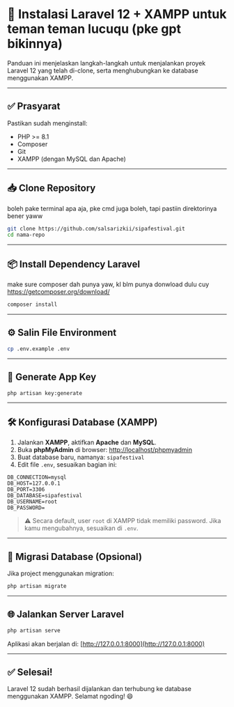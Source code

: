 
# 🚀 Instalasi Laravel 12 + XAMPP untuk teman teman lucuqu (pke gpt bikinnya)

Panduan ini menjelaskan langkah-langkah untuk menjalankan proyek Laravel 12 yang telah di-clone, serta menghubungkan ke database menggunakan XAMPP.

---

## ✅ Prasyarat

Pastikan sudah menginstall:

- PHP >= 8.1
- Composer
- Git
- XAMPP (dengan MySQL dan Apache)

---

## 📥 Clone Repository

boleh pake terminal apa aja, pke cmd juga boleh, tapi pastiin direktorinya bener yaww
```bash
git clone https://github.com/salsarizkii/sipafestival.git
cd nama-repo

```

---

## 📦 Install Dependency Laravel
make sure composer dah punya yaw, kl blm punya donwload dulu cuy https://getcomposer.org/download/

```bash
composer install
```

---

## ⚙️ Salin File Environment

```bash
cp .env.example .env
```

---

## 🔑 Generate App Key

```bash
php artisan key:generate
```

---

## 🛠️ Konfigurasi Database (XAMPP)

1. Jalankan **XAMPP**, aktifkan **Apache** dan **MySQL**.
2. Buka **phpMyAdmin** di browser: [http://localhost/phpmyadmin](http://localhost/phpmyadmin)
3. Buat database baru, namanya: `sipafestival`
4. Edit file `.env`, sesuaikan bagian ini:

```env
DB_CONNECTION=mysql
DB_HOST=127.0.0.1
DB_PORT=3306
DB_DATABASE=sipafestival
DB_USERNAME=root
DB_PASSWORD=
```

> ⚠️ Secara default, user `root` di XAMPP tidak memiliki password. Jika kamu mengubahnya, sesuaikan di `.env`.

---

## 🧱 Migrasi Database (Opsional)

Jika project menggunakan migration:

```bash
php artisan migrate
```

---

## 🌐 Jalankan Server Laravel

```bash
php artisan serve
```

Aplikasi akan berjalan di: [http://127.0.0.1:8000](http://127.0.0.1:8000)

---

## ✅ Selesai!

Laravel 12 sudah berhasil dijalankan dan terhubung ke database menggunakan XAMPP. Selamat ngoding! 😄


